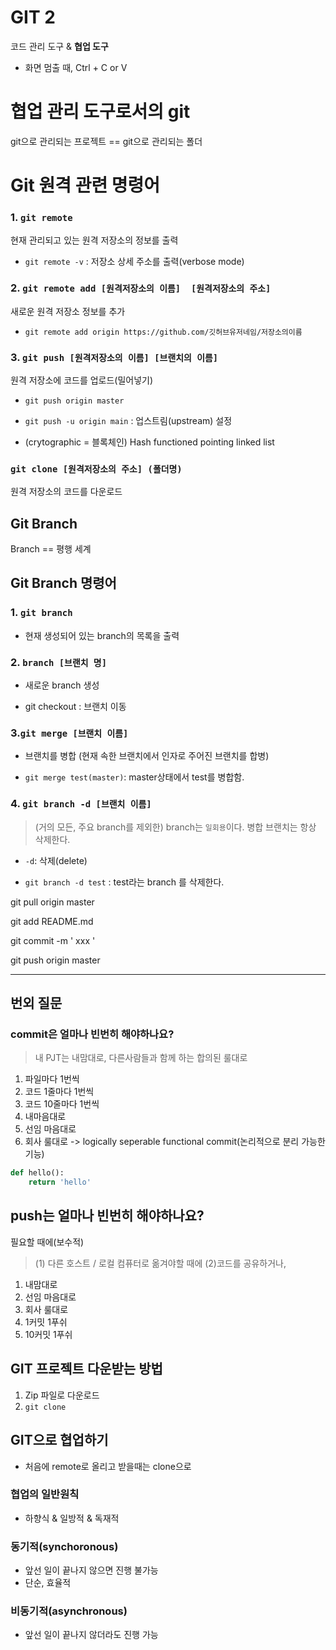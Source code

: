 # GIT 2

코드 관리 도구 & **협업 도구**

* 화면 멈출 때, Ctrl + C or V 

# 협업 관리 도구로서의 git

git으로 관리되는 프로젝트 == git으로 관리되는 폴더 



# Git 원격 관련 명령어

### 1. `git remote`

현재 관리되고 있는 원격 저장소의 정보를 출력

* `git remote -v` : 저장소 상세 주소를 출력(verbose mode)

### 2. `git remote add [원격저장소의 이름]  [원격저장소의 주소]`

새로운 원격 저장소 정보를 추가 

- `git remote add origin https://github.com/깃허브유저네임/저장소의이름`



### 3. `git push [원격저장소의 이름] [브랜치의 이름]`

원격 저장소에 코드를 업로드(밀어넣기)

- `git push origin master`
- `git push -u origin main` : 업스트림(upstream) 설정



- (crytographic = 블록체인) Hash functioned pointing linked list

### `git clone [원격저장소의 주소] (폴더명)`

원격 저장소의 코드를 다운로드 



##  Git Branch

Branch == 평행 세계



## Git Branch 명령어

### 1. `git branch `

- 현재 생성되어 있는 branch의 목록을 출력



### 2. `branch [브랜치 명]`

- 새로운 branch 생성



- git checkout  : 브랜치 이동 

### 3.`git merge [브랜치 이름]`

- 브랜치를 병합 (현재 속한 브랜치에서 인자로 주어진 브랜치를 합병)

- `git merge test(master)`: master상태에서 test를 병합함. 



### 4. `git branch -d [브랜치 이름]`

> (거의 모든, 주요  branch를 제외한) branch는 `일회용`이다. 병합 브랜치는 항상 삭제한다. 

- `-d`: 삭제(delete)

- `git branch -d test` : test라는 branch 를 삭제한다. 



git pull origin master

git add README.md

git commit -m ' xxx '

git push origin master 



---



## 번외 질문

### commit은 얼마나 빈번히 해야하나요?

> 내 PJT는 내맘대로, 다른사람들과 함께 하는 합의된 룰대로 

1. 파일마다 1번씩
2. 코드 1줄마다 1번씩
3. 코드 10줄마다 1번씩
4. 내마음대로
5. 선임 마음대로
6. 회사 룰대로 -> logically seperable functional commit(논리적으로 분리 가능한 기능)

```python
def hello():
    return 'hello'
```



## push는 얼마나 빈번히 해야하나요?

필요할 때에(보수적)

> (1) 다른 호스트 / 로컬 컴퓨터로 옮겨야할 때에 (2)코드를 공유하거나, 

1. 내맘대로
2. 선임 마음대로
3. 회사 룰대로
4. 1커밋 1푸쉬
5. 10커밋 1푸쉬 



## GIT 프로젝트 다운받는 방법

1. Zip 파일로 다운로드
2. `git clone`



## GIT으로 협업하기

* 처음에 remote로 올리고 받을때는 clone으로 



### 협업의 일반원칙

- 하향식 & 일방적 & 독재적 



### 동기적(synchoronous)

- 앞선 일이 끝나지 않으면 진행 불가능
- 단순, 효율적



### 비동기적(asynchronous)

- 앞선 일이 끝나지 않더라도 진행 가능